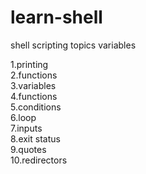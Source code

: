 # learn-shell
shell scripting topics
variables


1.printing  
2.functions  
3.variables  
4.functions  
5.conditions  
6.loop  
7.inputs  
8.exit status  
9.quotes  
10.redirectors
